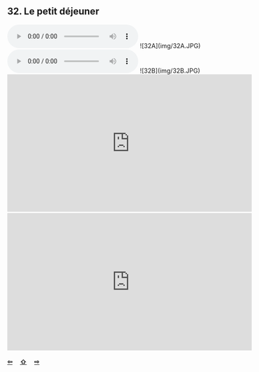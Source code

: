 ## 32. Le petit déjeuner

  <audio controls>
    <source src="sound/32A.ogg"></source>
  </audio>
![32A](img/32A.JPG)

  <audio controls>
    <source src="sound/32B.ogg"></source>
  </audio>
![32B](img/32B.JPG)

<iframe width="560" height="315" src="https://www.youtube.com/embed/d5U4kDDBCVA" frameborder="0" allow="accelerometer; autoplay; encrypted-media; gyroscope; picture-in-picture" allowfullscreen></iframe>

<iframe width="560" height="315" src="https://www.youtube.com/embed/OqKAwzrRxXQ" frameborder="0" allow="accelerometer; autoplay; encrypted-media; gyroscope; picture-in-picture" allowfullscreen></iframe>

<p style='font-weight:bolder'>
  <a href='31.html' title='Önceki sayfa'>⇦</a>&emsp;
  <a href='..' title='Ana sayfa'>⇧</a>&emsp;
  <a href='33.html' title='Sonraki sayfa'>⇨</a>
</p>